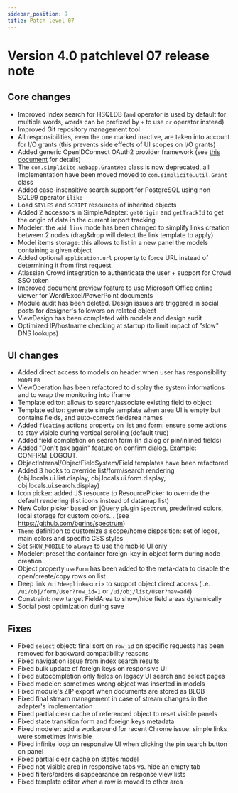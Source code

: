 ```yaml
---
sidebar_position: 7
title: Patch level 07
---
```


Version 4.0 patchlevel 07 release note
======================================

Core changes
------------

- Improved index search for HSQLDB (`and` operator is used by default for multiple words, words can be prefixed by `+` to use `or` operator instead)
- Improved Git repository management tool
- All responsibilities, even the one marked inactive, are taken into account for I/O grants (this prevents side effects of UI scopes on I/O grants)
- Added generic OpenIDConnect OAuth2 provider framework (see [this document](/lesson/docs/authentication/tomcat-oauth2) for details)
- The `com.simplicite.webapp.GrantWeb` class is now deprecated, all implementation have been moved moved to `com.simplicite.util.Grant` class
- Added case-insensitive search support for PostgreSQL using non SQL99 operator `ilike`
- Load `STYLES` and `SCRIPT` resources of inherited objects
- Added 2 accessors in SimpleAdapter: `getOrigin` and `getTrackId` to get the origin of data in the current import tracking
- Modeler: the `add link` mode has been changed to simplify links creation between 2 nodes (drag&drop will detect the link template to apply)
- Model items storage: this allows to list in a new panel the models containing a given object
- Added optional `application.url` property to force URL instead of determining it from first request
- Atlassian Crowd integration to authenticate the user + support for Crowd SSO token
- Improved document preview feature to use Microsoft Office online viewer for Word/Excel/PowerPoint documents
- Module audit has been deleted. Design issues are triggered in social posts for designer's followers on related object
- ViewDesign has been completed with models and design audit
- Optimized IP/hostname checking at startup (to limit impact of "slow" DNS lookups)

UI changes
----------

- Added direct access to models on header when user has responsibility `MODELER`
- ViewOperation has been refactored to display the system informations and to wrap the monitoring into iframe
- Template editor: allows to search/associate existing field to object
- Template editor: generate simple template when area UI is empty but contains fields, and auto-correct fieldarea names
- Added `floating` actions property on list and form: ensure some actions to stay visible during vertical scrolling (default true)
- Added field completion on search form (in dialog or pin/inlined fields)
- Added "Don't ask again" feature on confirm dialog. Example: CONFIRM_LOGOUT.
- ObjectInternal/ObjectFieldSystem/Field templates have been refactored
- Added 3 hooks to override list/form/search rendering (obj.locals.ui.list.display, obj.locals.ui.form.display, obj.locals.ui.search.display)
- Icon picker: added JS resource to ResourcePicker to override the default rendering (list icons instead of datamap list)
- New Color picker based on jQuery plugin `Spectrum`, predefined colors, local storage for custom colors... (see https://github.com/bgrins/spectrum)
- `Theme` definition to customize a scope/home disposition: set of logos, main colors and specific CSS styles
- Set `SHOW_MOBILE` to `always` to use the mobile UI only
- Modeler: preset the container foreign-key in object form during node creation
- Object property `useForm` has been added to the meta-data to disable the open/create/copy rows on list
- Deep link `/ui?deeplink=<uri>` to support object direct access (i.e. `/ui/obj/form/User?row_id=1` or  `/ui/obj/list/User?nav=add`)
- Constraint: new target FieldArea to show/hide field areas dynamically
- Social post optimization during save

Fixes
-----

- Fixed `select` object: final sort on `row_id` on specific requests has been removed for backward compatibility reasons
- Fixed navigation issue from index search results
- Fixed bulk update of foreign keys on responsive UI
- Fixed autocompletion only fields on legacy UI search and select pages
- Fixed modeler: sometimes wrong object was inserted in models
- Fixed module's ZIP export when documents are stored as BLOB
- Fixed final stream management in case of stream changes in the adapter's implementation
- Fixed partial clear cache of referenced object to reset visible panels
- Fixed state transition form and foreign keys metadata
- Fixed modeler: add a workaround for recent Chrome issue: simple links were sometimes invisible
- Fixed infinite loop on responsive UI when clicking the pin search button on panel
- Fixed partial clear cache on states model
- Fixed not visible area in responsive tabs vs. hide an empty tab
- Fixed filters/orders disappearance on response view lists
- Fixed template editor when a row is moved to other area
